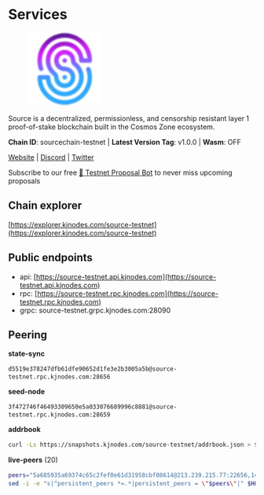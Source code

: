 # Services

<figure><img src="https://raw.githubusercontent.com/kj89/cosmos-images/main/logos/source.png" width="150" alt=""><figcaption></figcaption></figure>

Source is a decentralized, permissionless, and censorship resistant layer 1 proof-of-stake blockchain built in the Cosmos Zone ecosystem.

**Chain ID**: sourcechain-testnet | **Latest Version Tag**: v1.0.0 | **Wasm**: OFF

[Website](https://www.sourceprotocol.io/) | [Discord](https://discord.io/SourceProtocol) | [Twitter](https://www.twitter.com/sourceprotocol_)



Subscribe to our free [🤖 Testnet Proposal Bot](https://t.me/kjnodes_testnet_proposal_bot) to never miss upcoming proposals


## Chain explorer
[https://explorer.kjnodes.com/source-testnet](https://explorer.kjnodes.com/source-testnet)

## Public endpoints

* api: [https://source-testnet.api.kjnodes.com](https://source-testnet.api.kjnodes.com)
* rpc: [https://source-testnet.rpc.kjnodes.com](https://source-testnet.rpc.kjnodes.com)
* grpc: source-testnet.grpc.kjnodes.com:28090

## Peering

**state-sync**

```text
d5519e378247dfb61dfe90652d1fe3e2b3005a5b@source-testnet.rpc.kjnodes.com:28656
```

**seed-node**

```text
3f472746f46493309650e5a033076689996c8881@source-testnet.rpc.kjnodes.com:28659
```

**addrbook**
```bash
curl -Ls https://snapshots.kjnodes.com/source-testnet/addrbook.json > $HOME/.source/config/addrbook.json
```

**live-peers** (20)
```bash
peers="5a685935a69374c65c2fef0e61d31958cbf08614@213.239.215.77:22656,1450d99427abd81410c6f8032aec25961bf7bf89@80.82.215.19:36656,4675f239ef3bd4cef7fa2770232b2eeea0008260@212.118.38.133:26656,2b2f270bd3bd1d518d87ca057597348cd8582698@109.123.252.3:26656,b4b37e3947ec2407a868929ef2788da3231bf6aa@161.35.154.141:26656,d960215e0788fcfc04b9e2e824e5751bf1efe7fc@65.108.82.152:26656,5755422056c55063f76e4dd0c4245904640ec34b@135.181.149.90:26656,f2936d8f0ae99b9fa99d179f746faacc9c41a5c3@65.108.158.181:26656,b20497b3fb86603d04e00024766ec07dc3fe7e48@65.108.76.44:11563,fabc85731f628d8dd1cb20c865c36832ea624772@65.108.88.28:26656,7143126daf3c0983745a0b10b83c8e794c4fb2fc@65.108.126.46:33656,0dd9790904c76aee0822dc766468dd67ba5ec0e7@51.81.57.80:10156,c749b47c438842d9874b515de130dfb11431360f@147.182.211.27:26656,492d7c007dd37f05d2b469865685eb9e4460a379@35.87.85.162:26656,d5519e378247dfb61dfe90652d1fe3e2b3005a5b@65.109.68.190:28656,46ae715de3bcf284ff997b841e6e82f279e3654f@154.26.153.179:26656,49b025c08193c8846956423ac80504b0bab2b777@185.182.187.239:26656,a9e8376ba9309bdcf5d6ed00e8960d70a03bb3f2@213.202.218.28:26656,e6a5db345775973982e32b24ba7f3bfa18337f66@65.108.124.219:33656,071b2ba352b966e3af4f4fd0568beb923bf354d4@95.217.153.19:26656"
sed -i -e "s|^persistent_peers *=.*|persistent_peers = \"$peers\"|" $HOME/.source/config/config.toml
```
